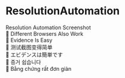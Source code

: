 # ResolutionAutomation
Resolution Automation Screenshot<br/>
🍎 Different Browsers Also Work<br/>
🍏 Evidence Is Easy<br/>
🍑 测试截图变得简单<br/>
🍒 エビデンスは簡単です<br/>
🍓 증거 쉽습니다<br/>
🍅 Bằng chứng rất đơn giản
